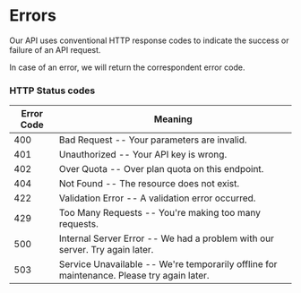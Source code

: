 # Errors

Our API uses conventional HTTP response codes to indicate the success or failure of an API request.

In case of an error, we will return the correspondent error code.

### HTTP Status codes

Error Code | Meaning
---------- | -------
400 | Bad Request -- Your parameters are invalid.
401 | Unauthorized -- Your API key is wrong.
402 | Over Quota -- Over plan quota on this endpoint.
404 | Not Found -- The resource does not exist.
422 | Validation Error -- A validation error occurred.
429 | Too Many Requests -- You're making too many requests.
500 | Internal Server Error -- We had a problem with our server. Try again later.
503 | Service Unavailable -- We're temporarily offline for maintenance. Please try again later.
